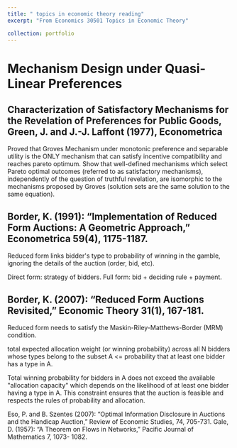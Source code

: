 ```yaml
---
title: " topics in economic theory reading"
excerpt: "From Economics 30501 Topics in Economic Theory"

collection: portfolio
---
```


# Mechanism Design under Quasi-Linear Preferences
## Characterization of Satisfactory Mechanisms for the Revelation of Preferences for Public Goods, Green, J. and J.-J. Laffont (1977), Econometrica

Proved that Groves Mechanism under monotonic preference and separable utility is the ONLY mechanism that can satisfy incentive compatibility and reaches pareto optimum. Show that well-defined mechanisms which select Pareto optimal outcomes (referred to as satisfactory mechanisms), independently of the question of truthful revelation, are  isomorphic to the mechanisms proposed by Groves (solution sets are the same solution to the same equation).


## Border, K. (1991): “Implementation of Reduced Form Auctions: A Geometric Approach,” Econometrica 59(4), 1175-1187.

Reduced form links bidder's type to probability of winning in the gamble, ignoring the details of the auction (order, bid, etc). 

Direct form: strategy of bidders. Full form: bid + deciding rule + payment. 

## Border, K. (2007): “Reduced Form Auctions Revisited,” Economic Theory 31(1), 167-181.

Reduced form needs to satisfy the Maskin-Riley-Matthews-Border (MRM) condition. 

total expected allocation weight (or winning probability) across all N bidders whose types belong to the subset A <= probability that at least one bidder has a type in A. 

Total winning probability for bidders in A does not exceed the available "allocation capacity" which depends on the likelihood of at least one bidder having a type in A.
This constraint ensures that the auction is feasible and respects the rules of probability and allocation.



Eso, P. and B. Szentes (2007): “Optimal Information Disclosure in Auctions and the Handicap
Auction,” Review of Economic Studies, 74, 705-731.
Gale, D. (1957): “A Theorem on Flows in Networks,” Pacific Journal of Mathematics 7, 1073-
1082.
